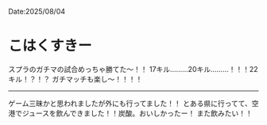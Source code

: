 Date:2025/08/04
# こはくすきー

スプラのガチマの試合めっちゃ勝てた〜！！
17キル………20キル………！！！22キル！？！？
ガチマッチも楽し〜！！！！

---

ゲーム三昧かと思われましたが外にも行ってました！！
とある県に行ってて、空港でジュースを飲んできました！！炭酸。おいしかったー！
また飲みたい！！
